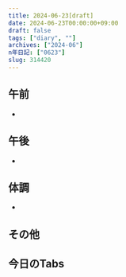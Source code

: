```yaml
---
title: 2024-06-23[draft]
date: 2024-06-23T00:00:00+09:00
draft: false
tags: ["diary", ""]
archives: ["2024-06"]
n年日記: ["0623"]
slug: 314420
---
```

## 午前
- 
## 午後
- 
## 体調
- 
## その他
## 今日のTabs